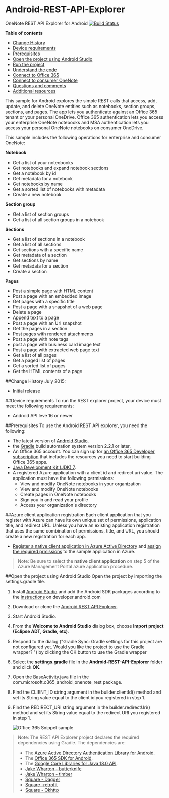 # Android-REST-API-Explorer
OneNote REST API Explorer for Android
[![Build Status](https://travis-ci.org/OneNoteDev/Android-REST-API-Explorer.svg?branch=travis-integration)](https://travis-ci.org/OneNoteDev/Android-REST-API-Explorer)

**Table of contents**

* [Change History](#change-history)
* [Device requirements](#device-requirements)
* [Prerequisites](#prerequisites)
* [Open the project using Android Studio](#open-the-project-using-android-studio)
* [Run the project](#run-the-project)
* [Understand the code](#understand-the-code)
* [Connect to Office 365](#connect-to-office-365)
* [Connect to consumer OneNote](#connect-to-consumer-onenote)
* [Questions and comments](#questions-and-comments)
* [Additional resources](#additional-resources)

This sample for Android explores the simple REST calls that access, add, update, and delete OneNote entities such as notebooks, 
section groups, sections, and pages. The app lets you authenticate against an Office 365 tenant or your personal OneDrive. 
Office 365 authentication lets you access your enterprise OneNote notebooks and MSA authentication lets you access your personal OneNote
notebooks on consumer OneDrive.

This sample includes the following operations for enterprise and consumer OneNote:

**Notebook**

* Get a list of your noteobooks
* Get notebooks and expand notebook sections
* Get a notebook by id
* Get metadata for a notebook
* Get notebooks by name
* Get a sorted list of notebooks with metadata
* Create a new notebook

**Section group**

* Get a list of section groups
* Get a list of all section groups in a notebook
  
**Sections**

* Get a list of sections in a notebook
* Get a list of all sections
* Get sections with a specific name
* Get metadata of a section
* Get sections by name
* Get metadata for a section
* Create a section

**Pages**

* Post a simple page with HTML content
* Post a page with an embedded image
* Get pages with a specific title
* Post a page with a snapshot of a web page
* Delete a page
* Append text to a page
* Post a page with an Url snapshot
* Get the pages in a section
* Post pages with rendered attachments
* Post a page with note tags
* post a page with business card image text
* Post a page with extracted web page text
* Get a list of all pages
* Get a paged list of pages
* Get a sorted list of pages
* Get the HTML contents of a page
 
##Change History
July 2015:
* Initial release
 
##Device requirements
To run the REST explorer project, your device must meet the following requirements:
* Android API leve 16 or newer

##Prerequisites
To use the Android REST API explorer, you need the following:
* The latest version of [Android Studio](http://developer.android.com/sdk/index.html).
* the [Gradle](http://www.gradle.org) build automation system version 2.2.1 or later.
* An Office 365 account. You can sign up for [an Office 365 Developer subscription](https://portal.office.com/Signup/Signup.aspx?OfferId=C69E7747-2566-4897-8CBA-B998ED3BAB88&DL=DEVELOPERPACK&ali=1#0) that includes the resources you need to start building Office 365 apps.
* [Java Development Kit (JDK) 7](http://www.oracle.com/technetwork/java/javase/downloads/jdk7-downloads-1880260.html).
* A registered Azure application with a client id and redirect uri value. The application must have the following permissions:
    * View and modify OneNote notebooks in your organization
    * View and modify OneNote notebooks
    * Create pages in OneNote notebooks
    * Sign you in and read your profile
    * Access your organization's directory
    
##Azure client application registration
Each client application that you register with Azure can have its own unique set of permissions, application title, and redirect URL. Unless you have an existing application registration that uses the same combination of permissions, title, and URL, you should create a new registration for each app.

* [Register a native client application in Azure Active Directory](https://msdn.microsoft.com/library/azure/dn132599.aspx#) and [assign the required prmissions](https://github.com/OfficeDev/O365-Android-Snippets/wiki/Grant-permission-for-the-snippet-application-in-Azure) to the sample application in Azure.

> Note: Be sure to select the **native client application** on step 5 of the Azure Management Portal azure application procedure. 

##Open the project using Android Studio
Open the project by importing the settings.gradle file.

1. Install [Android Studio](http://developer.android.com/tools/studio/index.html#install-updates) and add the Android SDK packages according to the [instructions](http://developer.android.com/sdk/installing/adding-packages.html) on developer.android.com
2. Download or clone the [Android REST API Explorer](https://github.com/OneNoteDev/Android-REST-API-Explorer).
3. Start Android Studio.
4. From the **Welcome to Android Studio** dialog box, choose **Import project (Eclipse ADT, Gradle, etc)**.
5. Respond to the dialog ("Gradle Sync: Gradle settings for this project are not configured yet. Would you like the project to use the Gradle wrapper? ") by clicking the OK button to use the Gradle wrapper
5. Select the **settings.gradle** file in the **Android-REST-API-Explorer** folder and click **OK**.
6. Open the BaseActivity.java file in the com.microsoft.o365_android_onenote_rest package.
7. Find the CLIENT_ID string argument in the builder.clientId() method and set its String value equal to the client id you registered in step&nbsp;1.
8. Find the REDIRECT_URI string argument in the builder.redirectUri() method and set its String value equal to the redirect URI you registered in step&nbsp;1.

    ![Office 365 Snippet sample](/readme-images/clientid_redirect.tiff "Client ID and Redirect URI values in Constants file")

> Note: The REST API Explorer project declares the required dependencies using Gradle. The dependencies are:
> * The [Azure Active Directory Authentication Library for Android](https://github.com/AzureAD/azure-activedirectory-library-for-android).
> * The [Office 365 SDK for Android](https://github.com/OfficeDev/Office-365-SDK-for-Android).
> * The [Google Core Libraries for Java 18.0 API](https://code.google.com/p/guava-libraries/).
> * [Jake Wharton - butterknife](https://github.com/JakeWharton/butterknife)
> * [Jake Wharton - timber](https://github.com/JakeWharton/timber) 
> * [Square - Dagger](https://github.com/square/dagger)
> * [Square -retrofit](https://github.com/square/retrofit)
> * [Square - Okhttp](https://github.com/square/okhttp)




